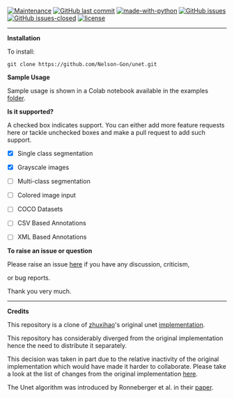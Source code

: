 [![Maintenance](https://img.shields.io/badge/Maintained%3F-yes-green.svg)](https://GitHub.com/Nelson-Gon/unet/graphs/commit-activity)
[![GitHub last commit](https://img.shields.io/github/last-commit/Nelson-Gon/unet.svg)](https://github.com/Nelson-Gon/unet/commits/master)
[![made-with-python](https://img.shields.io/badge/Made%20with-Python-1f425f.svg)](https://www.python.org/)
[![GitHub issues](https://img.shields.io/github/issues/Nelson-Gon/unet.svg)](https://GitHub.com/Nelson-Gon/unet/issues/)
[![GitHub issues-closed](https://img.shields.io/github/issues-closed/Nelson-Gon/unet.svg)](https://GitHub.com/Nelson-Gon/unet/issues?q=is%3Aissue+is%3Aclosed)
[![license](https://img.shields.io/badge/license-MIT-blue.svg)](https://github.com/Nelson-Gon/pyautocv/blob/master/LICENSE)

---


**Installation**


To install:

```
git clone https://github.com/Nelson-Gon/unet.git

```

**Sample Usage**

Sample usage is shown in a Colab notebook available in the 
examples [folder](https://github.com/Nelson-Gon/unet/blob/master/examples/example_usage.ipynb).

**Is it supported?**

A checked box indicates support. You can either add more feature requests here or tackle unchecked boxes and make
a pull request to add such support. 

- [x] Single class segmentation

- [x] Grayscale images

- [ ] Multi-class segmentation

- [ ]  Colored image input

- [ ] COCO Datasets 

- [ ] CSV Based Annotations

- [ ] XML Based Annotations 


**To raise an issue or question**

Please raise an issue [here](https://github.com/Nelson-Gon/unet/issues) if you have any discussion, criticism,

or bug reports. 

Thank you very much. 

---

**Credits**

This repository is a clone of [zhuxihao](https://github.com/zhixuhao)'s  original 
unet [implementation](https://github.com/zhixuhao/unet/).

This repository has considerably diverged from the original implementation hence the need
to distribute it separately. 

This decision was taken in part due to the relative inactivity of the original implementation which would have made
it harder to collaborate. Please take a look at the list of changes from the original implementation
[here](https://github.com/Nelson-Gon/unet/blob/master/changelog.md). 

The Unet algorithm was introduced by Ronneberger et al. in their [paper](http://lmb.informatik.uni-freiburg.de/people/ronneber/u-net/).




